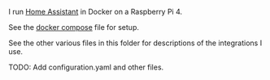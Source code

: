 I run [Home Assistant](https://www.home-assistant.io/) in Docker on a Raspberry Pi 4.

See the [docker compose](../raspberry/docker/docker-compose.yaml) file for setup.

See the other various files in this folder for descriptions of the integrations I use.

TODO: Add configuration.yaml and other files.
